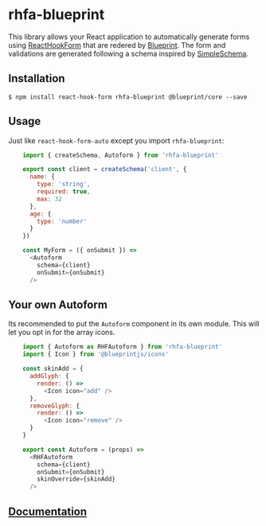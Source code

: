 # rhfa-blueprint

This library allows your React application to automatically generate forms using [ReactHookForm](https://react-hook-form.com/) that are redered by [Blueprint](https://blueprintjs.com/). The form and validations are generated following a schema inspired by [SimpleSchema](https://github.com/aldeed/simple-schema-js).

## Installation

    $ npm install react-hook-form rhfa-blueprint @blueprint/core --save

## Usage

Just like `react-hook-form-auto` except you import `rhfa-blueprint`:

```javascript
    import { createSchema, Autoform } from 'rhfa-blueprint'

    export const client = createSchema('client', {
      name: {
        type: 'string',
        required: true,
        max: 32
      },
      age: {
        type: 'number'
      }
    })

    const MyForm = ({ onSubmit }) =>
      <Autoform
        schema={client}
        onSubmit={onSubmit}
      />
```

## Your own Autoform

Its recommended to put the `Autoform` component in its own module. This will let you opt in for the array icons.

```javascript
    import { Autoform as RHFAutoform } from 'rhfa-blueprint'
    import { Icon } from '@blueprintjs/icons'

    const skinAdd = {
      addGlyph: {
        render: () =>
          <Icon icon="add" />
      },
      removeGlyph: {
        render: () =>
          <Icon icon="remove" />
      }
    }

    export const Autoform = (props) =>
      <RHFAutoform
        schema={client}
        onSubmit={onSubmit}
        skinOverride={skinAdd}
      />
```

## [Documentation](https://github.com/dgonz64/react-hook-form-auto)
